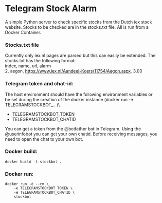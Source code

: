 # Telegram Stock Alarm
A simple Python server to check specific stocks from the Dutch iex stock website.
Stocks to be checked are in the stocks.txt file. All is run from a Docker Container.

### Stocks.txt file
Currently only iex.nl pages are parsed but this can easily be extended. The stocks.txt
 has the following format:\
index, name, url, alarm\
2, aegon, https://www.iex.nl/Aandeel-Koers/11754/Aegon.aspx, 3.00

### Telegram token and chat-id:
The host environment should have the following environment variables or be set during
the creation of the docker instance (docker run -e TELEGRAMSTOCKBOT_...)\
- TELEGRAMSTOCKBOT_TOKEN
- TELEGRAMSTOCKBOT_CHATID

You can get a token from the @botfather bot in Telegram. Using the @userinfobot
you can get your own chatid. Before receiving messages, you need to open the chat
to your own bot.

### Docker build:
```
docker build -t stockbot .
```

### Docker run:
```
docker run -d --rm \
    -e TELEGRAMSTOCKBOT_TOKEN \
    -e TELEGRAMSTOCKBOT_CHATID \
    stockbot
```
